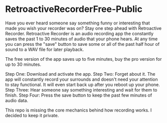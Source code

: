 # RetroactiveRecorderFree-Public
Have you ever heard someone say something funny or interesting that made you wish your recorder was on? Stay one step ahead with Retroactive Recorder.
Retroactive Recorder is an audio recording app the constantly saves the past 1 to 30 minutes of audio that your phone hears. At any time you can press the "save" button to save some or all of the past half hour of sound to a WAV file for later playback. 

The free version of the app saves up to five minutes, buy the pro version for up to 30 minutes.

Step One:
Download and activate the app.
Step Two:
Forget about it. The app will constantly record your surrounds and doesn't need your attention to stay functional. It will even start back up after you reboot up your phone.
Step Three:
Hear someone say something interesting and wait for them to finish.
Step Four:
Press the save button to keep the past few minutes of audio data.

This repo is missing the core mechanics behind how recording works. I decided to keep it private.
